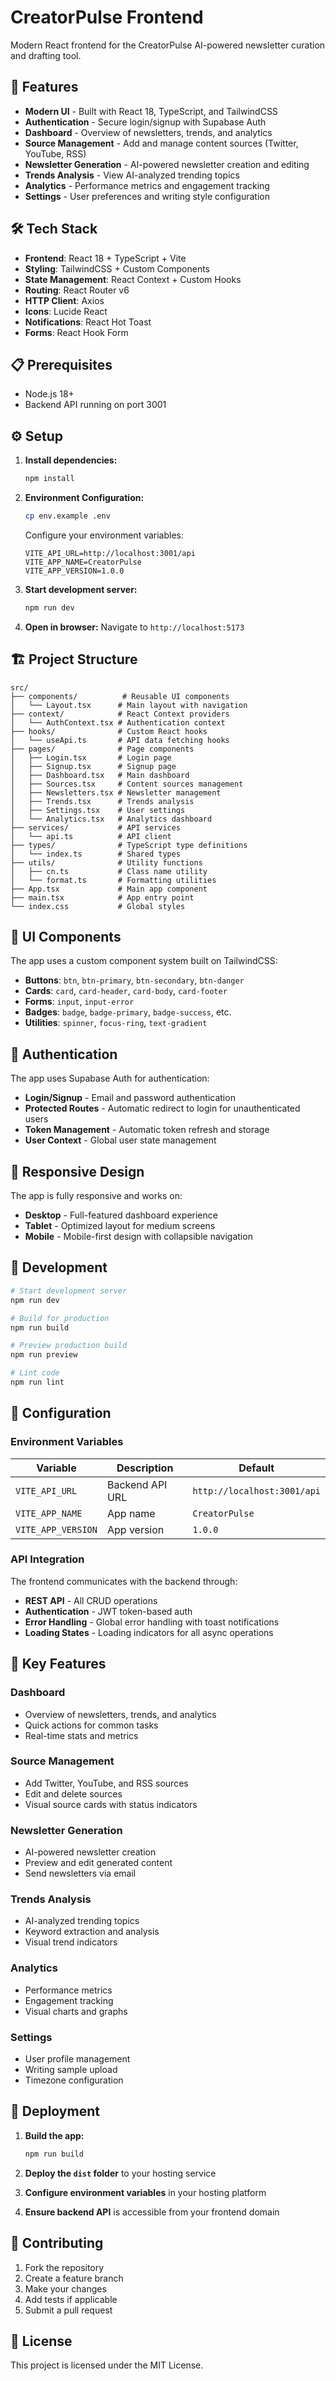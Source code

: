 # CreatorPulse Frontend

Modern React frontend for the CreatorPulse AI-powered newsletter curation and drafting tool.

## 🚀 Features

- **Modern UI** - Built with React 18, TypeScript, and TailwindCSS
- **Authentication** - Secure login/signup with Supabase Auth
- **Dashboard** - Overview of newsletters, trends, and analytics
- **Source Management** - Add and manage content sources (Twitter, YouTube, RSS)
- **Newsletter Generation** - AI-powered newsletter creation and editing
- **Trends Analysis** - View AI-analyzed trending topics
- **Analytics** - Performance metrics and engagement tracking
- **Settings** - User preferences and writing style configuration

## 🛠 Tech Stack

- **Frontend**: React 18 + TypeScript + Vite
- **Styling**: TailwindCSS + Custom Components
- **State Management**: React Context + Custom Hooks
- **Routing**: React Router v6
- **HTTP Client**: Axios
- **Icons**: Lucide React
- **Notifications**: React Hot Toast
- **Forms**: React Hook Form

## 📋 Prerequisites

- Node.js 18+
- Backend API running on port 3001

## ⚙️ Setup

1. **Install dependencies:**
   ```bash
   npm install
   ```

2. **Environment Configuration:**
   ```bash
   cp env.example .env
   ```
   
   Configure your environment variables:
   ```env
   VITE_API_URL=http://localhost:3001/api
   VITE_APP_NAME=CreatorPulse
   VITE_APP_VERSION=1.0.0
   ```

3. **Start development server:**
   ```bash
   npm run dev
   ```

4. **Open in browser:**
   Navigate to `http://localhost:5173`

## 🏗 Project Structure

```
src/
├── components/          # Reusable UI components
│   └── Layout.tsx      # Main layout with navigation
├── context/            # React Context providers
│   └── AuthContext.tsx # Authentication context
├── hooks/              # Custom React hooks
│   └── useApi.ts       # API data fetching hooks
├── pages/              # Page components
│   ├── Login.tsx       # Login page
│   ├── Signup.tsx      # Signup page
│   ├── Dashboard.tsx   # Main dashboard
│   ├── Sources.tsx     # Content sources management
│   ├── Newsletters.tsx # Newsletter management
│   ├── Trends.tsx      # Trends analysis
│   ├── Settings.tsx    # User settings
│   └── Analytics.tsx   # Analytics dashboard
├── services/           # API services
│   └── api.ts          # API client
├── types/              # TypeScript type definitions
│   └── index.ts        # Shared types
├── utils/              # Utility functions
│   ├── cn.ts           # Class name utility
│   └── format.ts       # Formatting utilities
├── App.tsx             # Main app component
├── main.tsx            # App entry point
└── index.css           # Global styles
```

## 🎨 UI Components

The app uses a custom component system built on TailwindCSS:

- **Buttons**: `btn`, `btn-primary`, `btn-secondary`, `btn-danger`
- **Cards**: `card`, `card-header`, `card-body`, `card-footer`
- **Forms**: `input`, `input-error`
- **Badges**: `badge`, `badge-primary`, `badge-success`, etc.
- **Utilities**: `spinner`, `focus-ring`, `text-gradient`

## 🔐 Authentication

The app uses Supabase Auth for authentication:

- **Login/Signup** - Email and password authentication
- **Protected Routes** - Automatic redirect to login for unauthenticated users
- **Token Management** - Automatic token refresh and storage
- **User Context** - Global user state management

## 📱 Responsive Design

The app is fully responsive and works on:

- **Desktop** - Full-featured dashboard experience
- **Tablet** - Optimized layout for medium screens
- **Mobile** - Mobile-first design with collapsible navigation

## 🚀 Development

```bash
# Start development server
npm run dev

# Build for production
npm run build

# Preview production build
npm run preview

# Lint code
npm run lint
```

## 🔧 Configuration

### Environment Variables

| Variable | Description | Default |
|----------|-------------|---------|
| `VITE_API_URL` | Backend API URL | `http://localhost:3001/api` |
| `VITE_APP_NAME` | App name | `CreatorPulse` |
| `VITE_APP_VERSION` | App version | `1.0.0` |

### API Integration

The frontend communicates with the backend through:

- **REST API** - All CRUD operations
- **Authentication** - JWT token-based auth
- **Error Handling** - Global error handling with toast notifications
- **Loading States** - Loading indicators for all async operations

## 🎯 Key Features

### Dashboard
- Overview of newsletters, trends, and analytics
- Quick actions for common tasks
- Real-time stats and metrics

### Source Management
- Add Twitter, YouTube, and RSS sources
- Edit and delete sources
- Visual source cards with status indicators

### Newsletter Generation
- AI-powered newsletter creation
- Preview and edit generated content
- Send newsletters via email

### Trends Analysis
- AI-analyzed trending topics
- Keyword extraction and analysis
- Visual trend indicators

### Analytics
- Performance metrics
- Engagement tracking
- Visual charts and graphs

### Settings
- User profile management
- Writing sample upload
- Timezone configuration

## 🚀 Deployment

1. **Build the app:**
   ```bash
   npm run build
   ```

2. **Deploy the `dist` folder** to your hosting service

3. **Configure environment variables** in your hosting platform

4. **Ensure backend API** is accessible from your frontend domain

## 🤝 Contributing

1. Fork the repository
2. Create a feature branch
3. Make your changes
4. Add tests if applicable
5. Submit a pull request

## 📄 License

This project is licensed under the MIT License.

